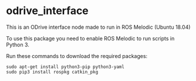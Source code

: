 # odrive_interface


This is an ODrive interface node made to run in ROS Melodic (Ubuntu 18.04)

To use this package you need to enable ROS Melodic to run scripts in Python 3.

Run these commands to download the required packages:
```
sudo apt-get install python3-pip python3-yaml
sudo pip3 install rospkg catkin_pkg
```